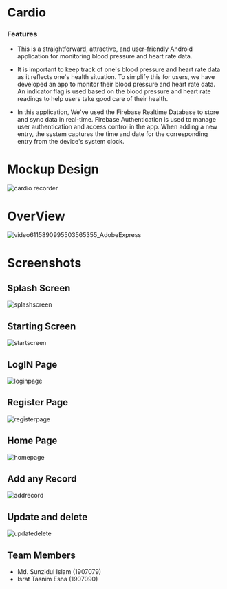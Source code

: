 # Cardio

### Features
- This is a straightforward, attractive, and user-friendly Android application for monitoring blood pressure and heart rate data.

- It is important to keep track of one's blood pressure and heart rate data as it reflects one's health situation. To simplify this for users, we have developed an app to monitor their blood pressure and heart rate data. An indicator flag is used based on the blood pressure and heart rate readings to help users take good care of their health.

- In this application, We've used the Firebase Realtime Database to store and sync data in real-time. Firebase Authentication is used to manage user authentication and access control in the app. When adding a new entry, the system captures the time and date for the corresponding entry from the device's system clock.
# Mockup Design
![cardio recorder](https://github.com/sunzidulislam/Cardiac-Recorder/assets/60359567/b8fa5703-b49f-4773-9d44-d9634dfbc071)


# OverView
![video6115890995503565355_AdobeExpress](https://github.com/sunzidulislam/Cardiac-Recorder/assets/60359567/4e481032-5513-4234-ad3e-6966a1dda6bb)

# Screenshots
## Splash Screen 
![splashscreen](https://github.com/sunzidulislam/Cardiac-Recorder/assets/60359567/0f6bed80-2a42-48e3-8165-a2bf471ae8ff)

## Starting Screen
![startscreen](https://github.com/sunzidulislam/Cardiac-Recorder/assets/60359567/20fd20e3-5309-4f56-8d39-ef94e13efc54)

## LogIN Page 
![loginpage](https://github.com/sunzidulislam/Cardiac-Recorder/assets/60359567/28a77e91-3c03-4706-a18f-3752c731b9ef)

## Register Page 
![registerpage](https://github.com/sunzidulislam/Cardiac-Recorder/assets/60359567/6caca939-6e1f-41f7-a1df-be77d869a6ae)
## Home Page
![homepage](https://github.com/sunzidulislam/Cardiac-Recorder/assets/60359567/934e9610-ec0f-45ac-938d-d84379899b13)

## Add any Record 
![addrecord](https://github.com/sunzidulislam/Cardiac-Recorder/assets/60359567/1ef57ae0-df73-4840-9e29-7df23f3d55b5)

## Update and delete  
![updatedelete](https://github.com/sunzidulislam/Cardiac-Recorder/assets/60359567/b4993346-d1d8-4fa2-b4d7-6551fdbbdcb2)


## Team Members
  - Md. Sunzidul Islam (1907079)
  - Israt Tasnim Esha (1907090)







